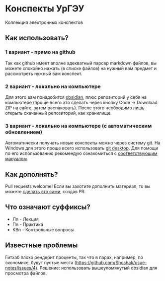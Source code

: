 # Конспекты УрГЭУ

Коллекция электронных конспектов

## Как использовать?

### 1 вариант - прямо на github

Так как github имеет вполне адекватный парсер markdown файлов, вы можете спокойно нажать (в списке файлов) на нужный вам предмет и рассмотреть нужный вам конспект.

### 2 вариант - локально на компьютере

Для этого вам понадобится [obsidian](https://obsidian.md/), плюс репозиторий у себя на компьютере (проще всего это сделать через кнопку Code -> Download ZIP на сайте, затем распаковать).
После этого необходимо лишь открыть скачанный репозиторий, как хранилище.

### 3 вариант - локально на компьютере (с автоматическим обновлением)

Автоматически получать новые конспекты можно через систему git. На Windows для этого проще всего использовать [git desktop](https://desktop.github.com/). Для помощи по его использованию рекомендую ознакомиться с [соответствующим мануалом](https://help.github.com/desktop/).

## Как дополнять?

Pull requests welcome!
Если вы захотите дополнить материал, то вы можете [сделать это сами](https://docs.github.com/en/pull-requests/collaborating-with-pull-requests/proposing-changes-to-your-work-with-pull-requests/creating-a-pull-request), создав PR.

## Что означают суффиксы?

- Лn - Лекция
- Пn - Практика
- КВn - Контрольные вопросы

## Известные проблемы

Гитхаб плохо рендерит проценты, так что в парах, например, по экономике, будут пустые места (https://github.com/Shoshak/usue-notes/issues/4).
Решение: использовать вышеупомянутый obsidian для просмотра файлов.
